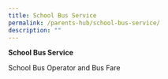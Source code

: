 ```yaml
---
title: School Bus Service
permalink: /parents-hub/school-bus-service/
description: ""
---
```

**School Bus Service**

School Bus Operator and Bus Fare